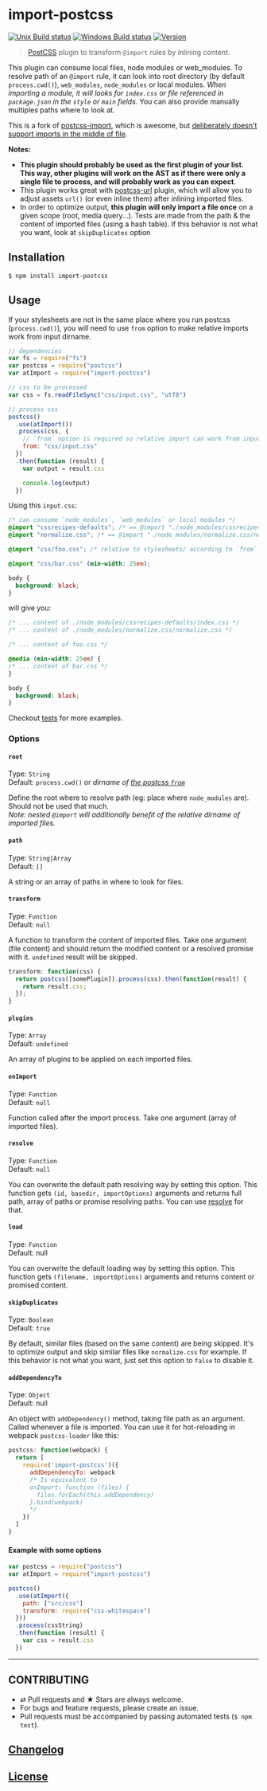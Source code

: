 # import-postcss

[![Unix Build status](https://img.shields.io/travis/postcss/postcss-import/master.svg?branch=master&label=unix%20build)](https://travis-ci.org/postcss/postcss-import)
[![Windows Build status](https://img.shields.io/appveyor/ci/MoOx/postcss-import/master.svg?label=window%20build)](https://ci.appveyor.com/project/MoOx/postcss-import/branch/master)
[![Version](https://img.shields.io/npm/v/postcss-import.svg)](https://github.com/postcss/postcss-import/blob/master/CHANGELOG.md)

> [PostCSS](https://github.com/postcss/postcss) plugin to transform `@import`
rules by inlining content.

This plugin can consume local files, node modules or web_modules.
To resolve path of an `@import` rule, it can look into root directory
(by default `process.cwd()`), `web_modules`, `node_modules`
or local modules.
_When importing a module, it will looks for `index.css` or file referenced in
`package.json` in the `style` or `main` fields._
You can also provide manually multiples paths where to look at.

This is a fork of [postcss-import][], which is awesome, but [deliberately doesn't support imports in the middle of file][issue-176].

[postcss-import]: https://github.com/postcss/postcss-import
[issue-176]: https://github.com/postcss/postcss-import/issues/176

**Notes:**

- **This plugin should probably be used as the first plugin of your list.
This way, other plugins will work on the AST as if there were only a single file
to process, and will probably work as you can expect**.
- This plugin works great with
[postcss-url](https://github.com/postcss/postcss-url) plugin,
which will allow you to adjust assets `url()` (or even inline them) after
inlining imported files.
- In order to optimize output, **this plugin will only import a file once** on
a given scope (root, media query...).
Tests are made from the path & the content of imported files (using a hash
table).
If this behavior is not what you want, look at `skipDuplicates` option

## Installation

```console
$ npm install import-postcss
```

## Usage

If your stylesheets are not in the same place where you run postcss
(`process.cwd()`), you will need to use `from` option to make relative imports
work from input dirname.

```js
// dependencies
var fs = require("fs")
var postcss = require("postcss")
var atImport = require("import-postcss")

// css to be processed
var css = fs.readFileSync("css/input.css", "utf8")

// process css
postcss()
  .use(atImport())
  .process(css, {
    // `from` option is required so relative import can work from input dirname
    from: "css/input.css"
  })
  .then(function (result) {
    var output = result.css

    console.log(output)
  })
```

Using this `input.css`:

```css
/* can consume `node_modules`, `web_modules` or local modules */
@import "cssrecipes-defaults"; /* == @import "./node_modules/cssrecipes-defaults/index.css"; */
@import "normalize.css"; /* == @import "./node_modules/normalize.css/normalize.css"; */

@import "css/foo.css"; /* relative to stylesheets/ according to `from` option above */

@import "css/bar.css" (min-width: 25em);

body {
  background: black;
}
```

will give you:

```css
/* ... content of ./node_modules/cssrecipes-defaults/index.css */
/* ... content of ./node_modules/normalize.css/normalize.css */

/* ... content of foo.css */

@media (min-width: 25em) {
/* ... content of bar.css */
}

body {
  background: black;
}
```

Checkout [tests](test) for more examples.

### Options

#### `root`

Type: `String`  
Default: `process.cwd()` or _dirname of
[the postcss `from`](https://github.com/postcss/postcss#node-source)_

Define the root where to resolve path (eg: place where `node_modules` are).
Should not be used that much.  
_Note: nested `@import` will additionally benefit of the relative dirname of
imported files._

#### `path`

Type: `String|Array`  
Default: `[]`

A string or an array of paths in where to look for files.

#### `transform`

Type: `Function`  
Default: `null`

A function to transform the content of imported files. Take one argument (file
  content) and should return the modified content or a resolved promise with it.
`undefined` result will be skipped.

```js
transform: function(css) {
  return postcss([somePlugin]).process(css).then(function(result) {
    return result.css;
  });
}
```

#### `plugins`

Type: `Array`  
Default: `undefined`

An array of plugins to be applied on each imported files.

#### `onImport`

Type: `Function`  
Default: `null`

Function called after the import process. Take one argument (array of imported
files).

#### `resolve`

Type: `Function`  
Default: `null`

You can overwrite the default path resolving way by setting this option.
This function gets `(id, basedir, importOptions)` arguments and returns full
path, array of paths or promise resolving paths.
You can use [resolve](https://github.com/substack/node-resolve) for that.

#### `load`

Type: `Function`  
Default: null

You can overwrite the default loading way by setting this option.
This function gets `(filename, importOptions)` arguments and returns content or
promised content.

#### `skipDuplicates`

Type: `Boolean`  
Default: `true`

By default, similar files (based on the same content) are being skipped.
It's to optimize output and skip similar files like `normalize.css` for example.
If this behavior is not what you want, just set this option to `false` to
disable it.

#### `addDependencyTo`

Type: `Object`  
Default: null

An object with `addDependency()` method, taking file path as an argument.
Called whenever a file is imported.
You can use it for hot-reloading in webpack `postcss-loader` like this:

```js
postcss: function(webpack) {
  return [
    require('import-postcss')({
      addDependencyTo: webpack
      /* Is equivalent to
      onImport: function (files) {
        files.forEach(this.addDependency)
      }.bind(webpack)
      */
    })
  ]
}
```

#### Example with some options

```js
var postcss = require("postcss")
var atImport = require("import-postcss")

postcss()
  .use(atImport({
    path: ["src/css"]
    transform: require("css-whitespace")
  }))
  .process(cssString)
  .then(function (result) {
    var css = result.css
  })
```

---

## CONTRIBUTING

* ⇄ Pull requests and ★ Stars are always welcome.
* For bugs and feature requests, please create an issue.
* Pull requests must be accompanied by passing automated tests (`$ npm test`).

## [Changelog](CHANGELOG.md)

## [License](LICENSE)
